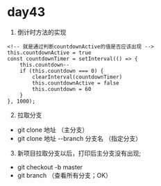# day43
1. 倒计时方法的实现
```
<!-- 就是通过判断countdownActive的值是否应该出现 -->
this.countdownActive = true
const countdownTimer = setInterval(() => {
    this.countdown--
    if (this.countdown === 0) {
        clearInterval(countdownTimer)
        this.countdownActive = false
        this.countdown = 60
    }
}, 1000);
```
2. 拉取分支
- git clone 地址 （主分支）
- git clone 地址 --branch 分支名 （指定分支）

3. 新项目拉取分支以后，打印后主分支没有出现;
- git checkout -b master 
- git branch （查看所有分支；OK）
